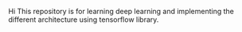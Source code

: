 Hi
This repository is for learning deep learning and implementing the different architecture using tensorflow library.
